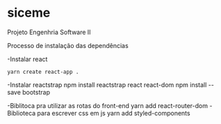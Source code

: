 # siceme
Projeto Engenhria Software II

Processo de instalação das dependências

-Instalar react
```
yarn create react-app . 
```

 
 
-Instalar reactstrap
npm install reactstrap react react-dom
npm install --save bootstrap


-Biblitoca pra utilizar as rotas do front-end
yarn add react-router-dom 
-Biblioteca para escrever css em js 
yarn add styled-components 
